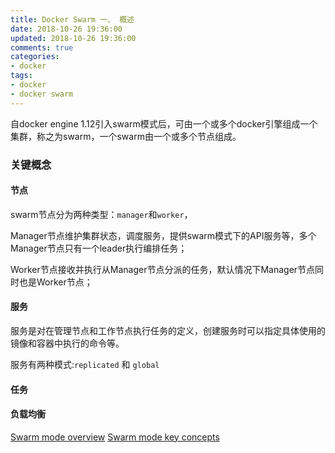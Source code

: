 ```yaml
---
title: Docker Swarm 一、 概述
date: 2018-10-26 19:36:00
updated: 2018-10-26 19:36:00
comments: true
categories:
- docker
tags:
- docker
- docker swarm
---
```


自docker engine 1.12引入swarm模式后，可由一个或多个docker引擎组成一个集群，称之为swarm，一个swarm由一个或多个节点组成。

### 关键概念

#### 节点

swarm节点分为两种类型：`manager`和`worker`，

Manager节点维护集群状态，调度服务，提供swarm模式下的API服务等，多个Manager节点只有一个leader执行编排任务；

Worker节点接收并执行从Manager节点分派的任务，默认情况下Manager节点同时也是Worker节点；

#### 服务

服务是对在管理节点和工作节点执行任务的定义，创建服务时可以指定具体使用的镜像和容器中执行的命令等。

服务有两种模式:`replicated` 和 `global`

#### 任务


#### 负载均衡




[Swarm mode overview](https://docs.docker.com/engine/swarm/)
[Swarm mode key concepts](https://docs.docker.com/engine/swarm/key-concepts/)